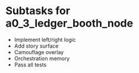 # Subtasks for a0_3_ledger_booth_node

- Implement left/right logic
- Add story surface
- Camouflage overlay
- Orchestration memory
- Pass all tests
